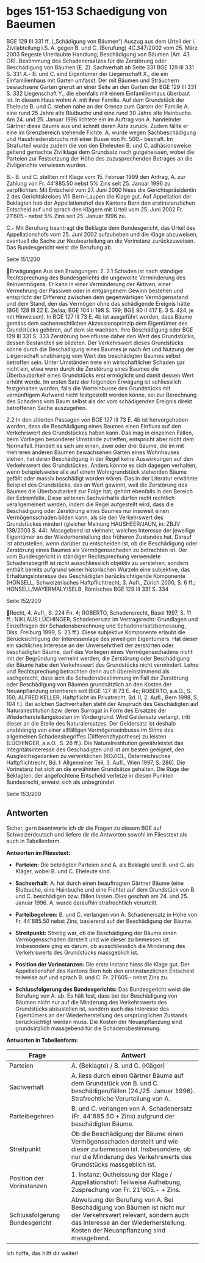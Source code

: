 
# bges 151-153 Schaedigung von Baeumen

BGE 129 III 331 ff. („Schädigung von Bäumen“)
Auszug aus dem Urteil der I. Zivilabteilung i.S. A. gegen B. und C. (Berufung)
4C.347/2002 vom 25. März 2003
Regeste
Unerlaubte Handlung; Beschädigung von Bäumen (Art. 43 OR).
Bestimmung des Schadenersatzes für die Zerstörung oder Beschädigung von Bäumen (E. 2).
Sachverhalt ab Seite 331
BGE 129 III 331 S. 331
A.- B. und C. sind Eigentümer der Liegenschaft X., die ein Einfamilienhaus mit Garten umfasst. Der mit
Bäumen und Sträuchern bewachsene Garten grenzt an einer Seite an den Garten der
BGE 129 III 331 S. 332
Liegenschaft Y., die ebenfalls mit einem Einfamilienhaus überbaut ist. In diesem Haus wohnt A. mit ihrer
Familie.
Auf dem Grundstück der Eheleute B. und C. stehen nahe an der Grenze zum Garten der Familie A. eine rund
25 Jahre alte Blutbuche und eine rund 30 Jahre alte Hainbuche. Am 24. und 25. Januar 1996 lichtete ein im
Auftrag von A. handelnder Gärtner diese Bäume aus und schnitt deren Äste zurück. Zudem fällte er eine im
Grenzbereich stehende Fichte.
A. wurde wegen Sachbeschädigung und Hausfriedensbruchs mit einer Busse von Fr. 500.- bestraft. Im
Strafurteil wurde zudem die von den Eheleuten B. und C. adhäsionsweise geltend gemachte Zivilklage dem
Grundsatz nach gutgeheissen, wobei die Parteien zur Festsetzung der Höhe des zuzusprechenden Betrages
an die Zivilgerichte verwiesen wurden.

B.- B. und C. stellten mit Klage vom 15. Februar 1999 den Antrag, A. zur Zahlung von Fr. 44'885.50 nebst 5%
Zins seit 25. Januar 1996 zu verpflichten. Mit Entscheid vom 27. Juni 2000 hiess die Gerichtspräsidentin 2
des Gerichtskreises VIII Bern-Laupen die Klage gut. Auf Appellation der Beklagten hob der Appellationshof
des Kantons Bern den erstinstanzlichen Entscheid auf und sprach den Klägern mit Urteil vom 25. Juni 2002
Fr. 21'605.- nebst 5% Zins seit 25. Januar 1996 zu.

C.- Mit Berufung beantragt die Beklagte dem Bundesgericht, das Urteil des Appellationshofs vom 25. Juni
2002 aufzuheben und die Klage abzuweisen, eventuell die Sache zur Neubeurteilung an die Vorinstanz
zurückzuweisen.
Das Bundesgericht weist die Berufung ab.

Seite 151/200

Erwägungen
Aus den Erwägungen:
2.
2.1 Schaden ist nach ständiger Rechtsprechung des Bundesgerichts die ungewollte Verminderung des
Reinvermögens. Er kann in einer Verminderung der Aktiven, einer Vermehrung der Passiven oder in
entgangenem Gewinn bestehen und entspricht der Differenz zwischen dem gegenwärtigen Vermögensstand
und dem Stand, den das Vermögen ohne das schädigende Ereignis hätte (BGE 128 III 22 E. 2e/aa; BGE 104
II 198 S. 199; BGE 90 II 417 E. 3 S. 424, je mit Hinweisen). In BGE 127 III 73 E. 4b ist ausgeführt worden,
dass Bäume gemäss dem sachenrechtlichen Akzessionsprinzip dem Eigentümer des Grundstücks gehören,
auf dem sie wachsen. Ihre Beschädigung oder
BGE 129 III 331 S. 333
Zerstörung beeinflusse daher den Wert des Grundstücks, dessen Bestandteil sie bildeten. Der Verkehrswert
dieses Grundstücks könne durch die Beschädigung eines Baumes je nach Art und Nutzung der Liegenschaft
unabhängig vom Wert des beschädigten Baumes selbst betroffen sein. Unter Umständen trete ein
wirtschaftlicher Schaden gar nicht ein, etwa wenn durch die Zerstörung eines Baumes die Überbaubarkeit
eines Grundstücks erst ermöglicht und damit dessen Wert erhöht werde. Im ersten Satz der folgenden
Erwägung ist schliesslich festgehalten worden, falls die Werteinbusse des Grundstücks mit vernünftigem
Aufwand nicht festgestellt werden könne, sei zur Berechnung des Schadens vom Baum selbst als der vom
schädigenden Ereignis direkt betroffenen Sache auszugehen.

2.2 In den zitierten Passagen von BGE 127 III 73 E. 4b ist hervorgehoben worden, dass die Beschädigung
eines Baumes einen Einfluss auf den Verkehrswert des Grundstückes haben kann. Das mag in einzelnen
Fällen, beim Vorliegen besonderer Umstände zutreffen, entspricht aber nicht dem Normalfall. Handelt es sich
um einen, zwei oder drei Bäume, die im mit mehreren anderen Bäumen bewachsenen Garten eines
Wohnhauses stehen, hat deren Beschädigung in der Regel keine Auswirkungen auf den Verkehrswert des
Grundstückes. Anders könnte es sich dagegen verhalten, wenn beispielsweise alle auf einem
Wohngrundstück stehenden Bäume gefällt oder massiv beschädigt worden wären. Das in der Literatur
erwähnte Beispiel des Grundstücks, das an Wert gewinnt, weil die Zerstörung des Baumes die
Überbaubarkeit zur Folge hat, gehört ebenfalls in den Bereich der Extremfälle. Diese seltenen Sachverhalte
dürfen nicht rechtlich verallgemeinert werden, indem die Regel aufgestellt wird, dass die Beschädigung oder
Zerstörung eines Baumes nur insoweit einen Vermögensschaden bilden kann, als sie den Verkehrswert des
Grundstückes mindert (gleicher Meinung HAUSHEER/JAUN, in: ZBJV 139/2003 S. 44). Massgebend ist
vielmehr, welches Interesse der jeweilige Eigentümer an der Wiederherstellung des früheren Zustandes hat.
Darauf ist abzustellen, wenn darüber zu entscheiden ist, ob die Beschädigung oder Zerstörung eines Baumes
als Vermögensschaden zu betrachten ist. Der vom Bundesgericht in ständiger Rechtsprechung verwendete
Schadensbegriff ist nicht ausschliesslich objektiv zu verstehen, sondern enthält bereits aufgrund seiner
historischen Wurzeln eine subjektive, das Erhaltungsinteresse des Geschädigten berücksichtigende
Komponente (HONSELL, Schweizerisches Haftpflichtrecht, 3. Aufl., Zürich 2000, S. 6 ff.; HONSELL/MAYERMALY/SELB, Römisches
BGE 129 III 331 S. 334

Seite 152/200

Recht, 4. Aufl., S. 224 Fn. 4; ROBERTO, Schadensrecht, Basel 1997, S. 11 ff.; NIKLAUS LÜCHINGER,
Schadenersatz im Vertragsrecht: Grundlagen und Einzelfragen der Schadensberechnung und
Schadenersatzbemessung, Diss. Freiburg 1999, S. 23 ff.). Diese subjektive Komponente erlaubt die
Berücksichtigung der Interessenlage des jeweiligen Eigentümers. Hat dieser ein sachliches Interesse an der
Unversehrtheit der zerstörten oder beschädigten Bäume, darf das Vorliegen eines Vermögensschadens nicht
mit der Begründung verneint werden, die Zerstörung oder Beschädigung der Bäume habe den Verkehrswert
des Grundstücks nicht vermindert.
Lehre und Rechtsprechung betrachten denn auch übereinstimmend als sachgerecht, dass sich die
Schadensbestimmung im Fall der Zerstörung oder Beschädigung von Bäumen grundsätzlich an den Kosten
der Neuanpflanzung orientieren soll (BGE 127 III 73 E. 4c; ROBERTO, a.a.O., S. 150; ALFRED KELLER,
Haftpflicht im Privatrecht, Bd. II, 2. Aufl., Bern 1998, S. 104 f.). Bei solchen Sachverhalten steht der Anspruch
des Geschädigten auf Naturalrestitution bzw. deren Surrogat in Form des Ersatzes der
Wiederherstellungskosten im Vordergrund. Wird Geldersatz verlangt, tritt dieser an die Stelle des
Naturalersatzes. Der Geldersatz ist deshalb unabhängig von einer allfälligen Vermögenseinbusse im Sinne
des allgemeinen Schadensbegriffes (Differenzhypothese) zu leisten (LÜCHINGER, a.a.O., S. 26 ff.). Die
Naturalrestitution gewährleistet das Integritätsinteresse des Geschädigten und ist am besten geeignet, den
Ausgleichsgedanken zu verwirklichen (KOZIOL, Österreichisches Haftpflichtrecht, Bd. I: Allgemeiner Teil, 3.
Aufl., Wien 1997, S. 286).
Die Vorinstanz hat sich an die erwähnten Grundsätze gehalten. Die Rüge der Beklagten, der angefochtene
Entscheid verletze in diesen Punkten Bundesrecht, erweist sich als unbegründet.

Seite 153/200




## Antworten
Sicher, gern beantworte ich dir die Fragen zu diesem BGE auf Schweizerdeutsch und liefere dir die Antworten sowohl im Fliesstext als auch in Tabellenform.

**Antworten im Fliesstext:**

*   **Parteien:** Die beteiligten Parteien sind A. als Beklagte und B. und C. als Kläger, wobei B. und C. Eheleute sind.

*   **Sachverhalt:** A. hat durch einen beauftragten Gärtner Bäume (eine Blutbuche, eine Hainbuche und eine Fichte) auf dem Grundstück von B. und C. beschädigen bzw. fällen lassen. Dies geschah am 24. und 25. Januar 1996. A. wurde daraufhin strafrechtlich verurteilt.

*   **Parteibegehren:** B. und C. verlangen von A. Schadenersatz in Höhe von Fr. 44'885.50 nebst Zins, basierend auf der Beschädigung der Bäume.

*   **Streitpunkt:** Streitig war, ob die Beschädigung der Bäume einen Vermögensschaden darstellt und wie dieser zu bemessen ist. Insbesondere ging es darum, ob ausschliesslich die Minderung des Verkehrswerts des Grundstücks massgeblich ist.

*   **Position der Vorinstanzen:** Die erste Instanz hiess die Klage gut. Der Appellationshof des Kantons Bern hob den erstinstanzlichen Entscheid teilweise auf und sprach B. und C. Fr. 21'605.- nebst Zins zu.

*   **Schlussfolgerung des Bundesgerichts:** Das Bundesgericht weist die Berufung von A. ab. Es hält fest, dass bei der Beschädigung von Bäumen nicht nur auf die Minderung des Verkehrswerts des Grundstücks abzustellen ist, sondern auch das Interesse des Eigentümers an der Wiederherstellung des ursprünglichen Zustands berücksichtigt werden muss. Die Kosten der Neuanpflanzung sind grundsätzlich massgebend für die Schadensbestimmung.

**Antworten in Tabellenform:**

| Frage                         | Antwort                                                                                                                                                                                                                                                                                                                                                                                                                         |
| ----------------------------- | ------------------------------------------------------------------------------------------------------------------------------------------------------------------------------------------------------------------------------------------------------------------------------------------------------------------------------------------------------------------------------------------------------------------------------- |
| Parteien                      | A. (Beklagte) / B. und C. (Kläger)                                                                                                                                                                                                                                                                                                                                                                                             |
| Sachverhalt                   | A. liess durch einen Gärtner Bäume auf dem Grundstück von B. und C. beschädigen/fällen (24./25. Januar 1996). Strafrechtliche Verurteilung von A.                                                                                                                                                                                                                                                                               |
| Parteibegehren                | B. und C. verlangen von A. Schadenersatz (Fr. 44'885.50 + Zins) aufgrund der beschädigten Bäume.                                                                                                                                                                                                                                                                                                                                |
| Streitpunkt                   | Ob die Beschädigung der Bäume einen Vermögensschaden darstellt und wie dieser zu bemessen ist. Insbesondere, ob nur die Minderung des Verkehrswerts des Grundstücks massgeblich ist.                                                                                                                                                                                                                                             |
| Position der Vorinstanzen     | 1. Instanz: Gutheissung der Klage / Appellationshof: Teilweise Aufhebung, Zusprechung von Fr. 21'605.- + Zins.                                                                                                                                                                                                                                                                                                                      |
| Schlussfolgerung Bundesgericht | Abweisung der Berufung von A. Bei Beschädigung von Bäumen ist nicht nur der Verkehrswert relevant, sondern auch das Interesse an der Wiederherstellung. Kosten der Neuanpflanzung sind massgebend.                                                                                                                                                                                                                                |

Ich hoffe, das hilft dir weiter!

